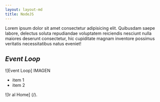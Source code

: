 ```yaml
---
layout: layout-md
title: NodeJS
---
```


Lorem ipsum dolor sit amet consectetur adipisicing elit. Quibusdam saepe labore, delectus soluta repudiandae voluptatem reiciendis nesciunt nulla maiores deserunt consectetur, hic cupiditate magnam inventore possimus veritatis necessitatibus natus eveniet!

## _Event Loop_

![Event Loop] IMAGEN

- item 1
- item 2

![Ir al Home] (/).